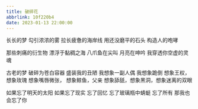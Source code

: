 ```yaml
---
title: 破碎花
abbrlink: 10f220b4
date: 2023-01-13 22:00:00
---
```



长长的梦
勾引浓浓的雾
拉长疲惫的海岸线
用还没磨平的石头
构造人的咆哮

那些刺痛的衍生物
漂浮于黏稠之海
八爪鱼在尖叫
月亮在呻吟
我穿透你空虚的灵魂

古老的梦
破碎为苍白容器
盛装我的丑陋
我想象一副人偶
我想象跪倒
想象王权，想象玫瑰
想象嘴唇微张，
想象鲸鱼，父亲
想象舔舐，想象黑洞，想象迷离的双眼

如果忘了明天的太阳
如果忘了现实
忘了回忆
忘了玻璃瓶中蜻蜓
忘了所有
那我也会忘了你
